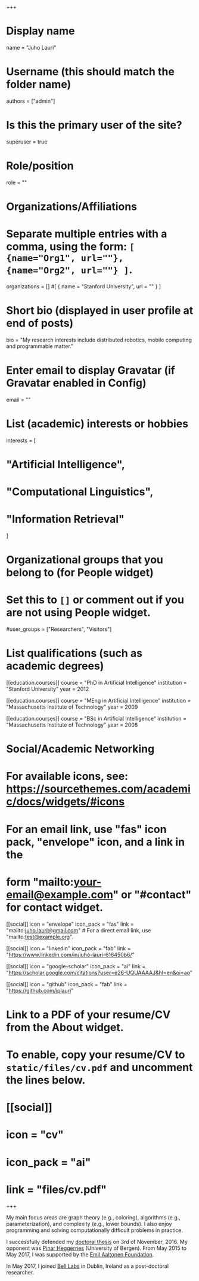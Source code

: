 +++
# Display name
name = "Juho Lauri"

# Username (this should match the folder name)
authors = ["admin"]

# Is this the primary user of the site?
superuser = true

# Role/position
role = ""

# Organizations/Affiliations
#   Separate multiple entries with a comma, using the form: `[ {name="Org1", url=""}, {name="Org2", url=""} ]`.
organizations = [] #[ { name = "Stanford University", url = "" } ]

# Short bio (displayed in user profile at end of posts)
bio = "My research interests include distributed robotics, mobile computing and programmable matter."

# Enter email to display Gravatar (if Gravatar enabled in Config)
email = ""

# List (academic) interests or hobbies
interests = [
#  "Artificial Intelligence",
#  "Computational Linguistics",
#  "Information Retrieval"
]

# Organizational groups that you belong to (for People widget)
#   Set this to `[]` or comment out if you are not using People widget.
#user_groups = ["Researchers", "Visitors"]

# List qualifications (such as academic degrees)
[[education.courses]]
  course = "PhD in Artificial Intelligence"
  institution = "Stanford University"
  year = 2012

[[education.courses]]
  course = "MEng in Artificial Intelligence"
  institution = "Massachusetts Institute of Technology"
  year = 2009

[[education.courses]]
  course = "BSc in Artificial Intelligence"
  institution = "Massachusetts Institute of Technology"
  year = 2008

# Social/Academic Networking
# For available icons, see: https://sourcethemes.com/academic/docs/widgets/#icons
#   For an email link, use "fas" icon pack, "envelope" icon, and a link in the
#   form "mailto:your-email@example.com" or "#contact" for contact widget.

[[social]]
  icon = "envelope"
  icon_pack = "fas"
  link = "mailto:juho.lauri@gmail.com"  # For a direct email link, use "mailto:test@example.org".

[[social]]
  icon = "linkedin"
  icon_pack = "fab"
  link = "https://www.linkedin.com/in/juho-lauri-616450b6/"

[[social]]
  icon = "google-scholar"
  icon_pack = "ai"
  link = "https://scholar.google.com/citations?user=e26-UQUAAAAJ&hl=en&oi=ao"

[[social]]
  icon = "github"
  icon_pack = "fab"
  link = "https://github.com/jplauri"

# Link to a PDF of your resume/CV from the About widget.
# To enable, copy your resume/CV to `static/files/cv.pdf` and uncomment the lines below.
# [[social]]
#   icon = "cv"
#   icon_pack = "ai"
#   link = "files/cv.pdf"

+++

My main focus areas are graph theory (e.g., coloring), algorithms (e.g., parameterization), and complexity (e.g., lower bounds). I also enjoy programming and solving computationally difficult problems in practice.

I successfully defended my [doctoral thesis](http://urn.fi/URN:ISBN:978-952-15-3842-1) on 3rd of November, 2016. My opponent was [Pinar Heggernes](http://www.ii.uib.no/~pinar/) (University of Bergen). From May 2015 to May 2017, I was supported by the [Emil Aaltonen Foundation](https://emilaaltonen.fi/apurahat/in-english/).
            
In May 2017, I joined [Bell Labs](https://en.wikipedia.org/wiki/Bell_Labs) in Dublin, Ireland as a post-doctoral researcher.
